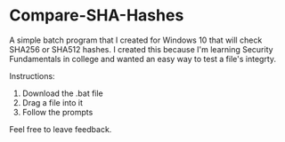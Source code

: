 # Compare-SHA-Hashes

A simple batch program that I created for Windows 10 that will check SHA256 or SHA512 hashes.
I created this because I'm learning Security Fundamentals in college and wanted an easy way to test a file's integrty.

Instructions: 
1. Download the .bat file
2. Drag a file into it
3. Follow the prompts

Feel free to leave feedback.
